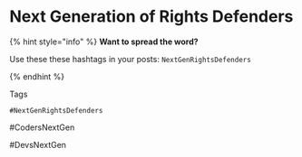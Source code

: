 # Next Generation of Rights Defenders

{% hint style="info" %}
**Want to spread the word?**

Use these these hashtags in your posts: `NextGenRightsDefenders`


{% endhint %}

Tags

`#NextGenRightsDefenders`

\#CodersNextGen

\#DevsNextGen





